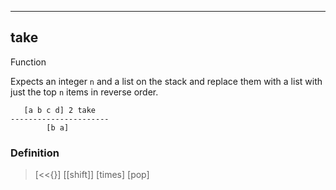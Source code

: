 ------------------------------------------------------------------------

## take

Function

Expects an integer `n` and a list on the stack and replace them with a list
with just the top `n` items in reverse order.

       [a b c d] 2 take
    ----------------------
            [b a]

### Definition

> [\<\<\{\}] \[[shift]\] [times] [pop]

